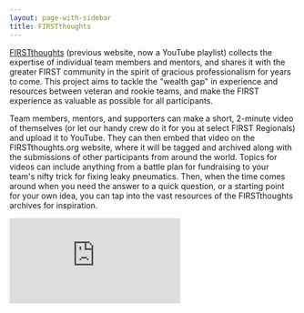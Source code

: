 ```yaml
---
layout: page-with-sidebar
title: FIRSTthoughts
---
```

[FIRSTthoughts](http://firstthoughts.org/) (previous website, now a YouTube playlist) collects the expertise of individual team members and mentors, and shares it with the greater FIRST community in the spirit of gracious professionalism for years to come. This project aims to tackle the "wealth gap" in experience and resources between veteran and rookie teams, and make the FIRST experience as valuable as possible for all participants.

Team members, mentors, and supporters can make a short, 2-minute video of themselves (or let our handy crew do it for you at select FIRST Regionals) and upload it to YouTube. They can then embed that video on the FIRSTthoughts.org website, where it will be tagged and archived along with the submissions of other participants from around the world. Topics for videos can include anything from a battle plan for fundraising to your team's nifty trick for fixing leaky pneumatics. Then, when the time comes around when you need the answer to a quick question, or a starting point for your own idea, you can tap into the vast resources of the FIRSTthoughts archives for inspiration.

<div class="responsive-video text-center">
    <iframe src="https://www.youtube.com/embed/videoseries?list=PLTzhdzF4LCm6dQEfV9vJgVtf336YnuIZQ" frameborder="0"> </iframe>
</div>
